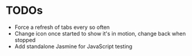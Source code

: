 TODOs
=====

* Force a refresh of tabs every so often
* Change icon once started to show it's in motion, change back when stopped
* Add standalone Jasmine for JavaScript testing
